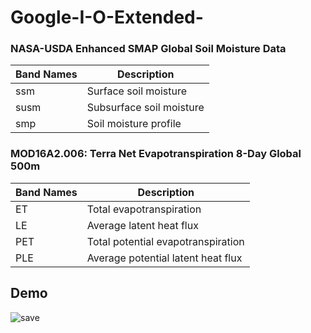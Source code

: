 # Google-I-O-Extended-

### NASA-USDA Enhanced SMAP Global Soil Moisture Data 
| Band Names  | Description |
| ------------- | ------------- |
| ssm  | Surface soil moisture |
| susm | Subsurface soil moisture |
|smp  | Soil moisture profile|

### MOD16A2.006: Terra Net Evapotranspiration 8-Day Global 500m

| Band Names  | Description |
| ------------- | ------------- |
| ET  | Total evapotranspiration|
| LE | Average latent heat flux|
|PET  | Total potential evapotranspiration|
|PLE  | Average potential latent heat flux|

## Demo
![save](https://user-images.githubusercontent.com/55980747/173182477-4575e83d-7219-431e-8614-5a3b476458c5.png)
